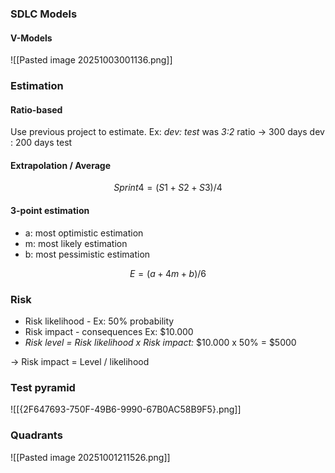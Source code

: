 ### SDLC Models

#### V-Models
![[Pasted image 20251003001136.png]]

### Estimation
#### Ratio-based
Use previous project to estimate. 
Ex: *dev: test* was *3:2* ratio
-> 300 days dev : 200 days test

#### Extrapolation / Average
$$
Sprint 4 = (S1 + S2 + S3) / 4
$$

#### 3-point estimation
- a: most optimistic estimation
- m: most likely estimation
- b: most pessimistic estimation

$$
E = (a + 4m + b) / 6
$$

### Risk
- Risk likelihood - Ex: 50% probability
- Risk impact - consequences Ex: $10.000
- *Risk level = Risk likelihood x Risk impact:*
		$10.000 x 50% = $5000

-> Risk impact = Level / likelihood

### Test pyramid
![[{2F647693-750F-49B6-9990-67B0AC58B9F5}.png]]

### Quadrants
![[Pasted image 20251001211526.png]]